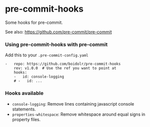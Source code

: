 pre-commit-hooks
================

Some hooks for pre-commit.

See also: https://github.com/pre-commit/pre-commit


### Using pre-commit-hooks with pre-commit

Add this to your `.pre-commit-config.yaml`

    -   repo: https://github.com/boidolr/pre-commit-hooks
        rev: v1.0.0  # Use the ref you want to point at
        hooks:
        -   id: console-logging
        # -   id: ...


### Hooks available

- `console-logging`: Remove lines containing javascript console statements.
- `properties-whitespace`: Remove whitespace around equal signs in property files.
